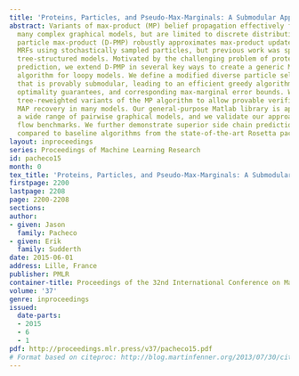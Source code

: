 ```yaml
---
title: 'Proteins, Particles, and Pseudo-Max-Marginals: A Submodular Approach'
abstract: Variants of max-product (MP) belief propagation effectively find modes of
  many complex graphical models, but are limited to discrete distributions. Diverse
  particle max-product (D-PMP) robustly approximates max-product updates in continuous
  MRFs using stochastically sampled particles, but previous work was specialized to
  tree-structured models. Motivated by the challenging problem of protein side chain
  prediction, we extend D-PMP in several key ways to create a generic MAP inference
  algorithm for loopy models. We define a modified diverse particle selection objective
  that is provably submodular, leading to an efficient greedy algorithm with rigorous
  optimality guarantees, and corresponding max-marginal error bounds. We further incorporate
  tree-reweighted variants of the MP algorithm to allow provable verification of global
  MAP recovery in many models. Our general-purpose Matlab library is applicable to
  a wide range of pairwise graphical models, and we validate our approach using optical
  flow benchmarks. We further demonstrate superior side chain prediction accuracy
  compared to baseline algorithms from the state-of-the-art Rosetta package.
layout: inproceedings
series: Proceedings of Machine Learning Research
id: pacheco15
month: 0
tex_title: 'Proteins, Particles, and Pseudo-Max-Marginals: A Submodular Approach'
firstpage: 2200
lastpage: 2208
page: 2200-2208
sections: 
author:
- given: Jason
  family: Pacheco
- given: Erik
  family: Sudderth
date: 2015-06-01
address: Lille, France
publisher: PMLR
container-title: Proceedings of the 32nd International Conference on Machine Learning
volume: '37'
genre: inproceedings
issued:
  date-parts:
  - 2015
  - 6
  - 1
pdf: http://proceedings.mlr.press/v37/pacheco15.pdf
# Format based on citeproc: http://blog.martinfenner.org/2013/07/30/citeproc-yaml-for-bibliographies/
---
```

